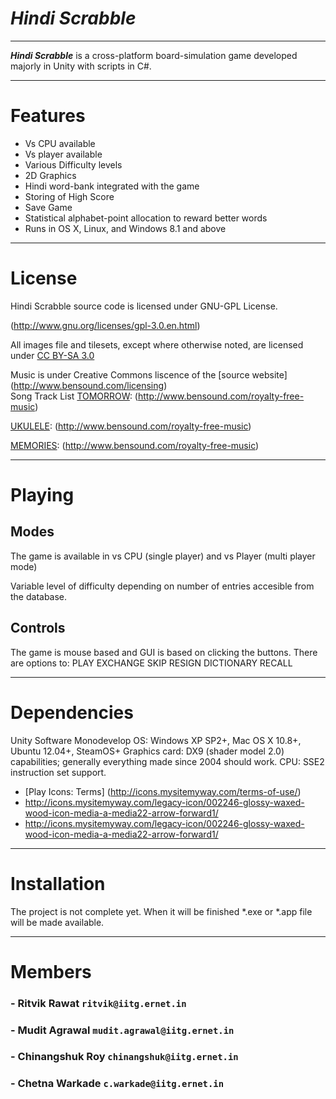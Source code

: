 # *_Hindi Scrabble_*  
   ______
   

   
   **_Hindi Scrabble_** is a cross-platform board-simulation game developed majorly in Unity with scripts in C#.

   
   
   
   ---
   
# Features

   - Vs CPU available
   - Vs player available
   - Various Difficulty levels
   - 2D Graphics
   - Hindi word-bank integrated with the game
   - Storing of High Score
   - Save Game
   - Statistical alphabet-point allocation to reward better words
   - Runs in OS X, Linux, and Windows 8.1 and above
   
   ---
   
# License
   
   Hindi Scrabble source code is licensed under GNU-GPL License.
   
   (http://www.gnu.org/licenses/gpl-3.0.en.html)
   

   All images file and tilesets, except where otherwise noted, are licensed under [CC BY-SA 3.0](http://creativecommons.org/licenses/by-sa/3.0/) 
   
   Music is under Creative Commons liscence of the [source website] (http://www.bensound.com/licensing)  
   Song Track List
   [TOMORROW](http://www.bensound.com/royalty-free-music/track/tomorrow): (http://www.bensound.com/royalty-free-music)
   
   
   [UKULELE](http://www.bensound.com/royalty-free-music/track/ukulele): (http://www.bensound.com/royalty-free-music)
   
   
   [MEMORIES](http://www.bensound.com/royalty-free-music/track/memories): (http://www.bensound.com/royalty-free-music)
   
   
   ---
# Playing

## Modes
 
   The game is available in vs CPU (single player) and vs Player (multi player mode)
   
   Variable level of difficulty depending on number of entries accesible from the database. 
   
## Controls  
   The game is mouse based and GUI is based on clicking the buttons. There are options to:
   PLAY
   EXCHANGE
   SKIP
   RESIGN
   DICTIONARY
   RECALL
   

   ---
     
     
# Dependencies

   Unity Software Monodevelop OS: Windows XP SP2+, Mac OS X 10.8+, Ubuntu 12.04+, SteamOS+ Graphics card: DX9 (shader model 2.0) capabilities; generally everything made since 2004 should work. CPU: SSE2 instruction set support.

- [Play Icons: Terms] (http://icons.mysitemyway.com/terms-of-use/)
- http://icons.mysitemyway.com/legacy-icon/002246-glossy-waxed-wood-icon-media-a-media22-arrow-forward1/
- http://icons.mysitemyway.com/legacy-icon/002246-glossy-waxed-wood-icon-media-a-media22-arrow-forward1/

---
# Installation 
    
The project is not complete yet. When it will be finished *.exe or *.app file will be made available.

---

# Members  
###   -  Ritvik Rawat           `ritvik@iitg.ernet.in`
###   -  Mudit Agrawal          `mudit.agrawal@iitg.ernet.in`
###   -  Chinangshuk Roy        `chinangshuk@iitg.ernet.in`
###   -  Chetna Warkade         `c.warkade@iitg.ernet.in`
   